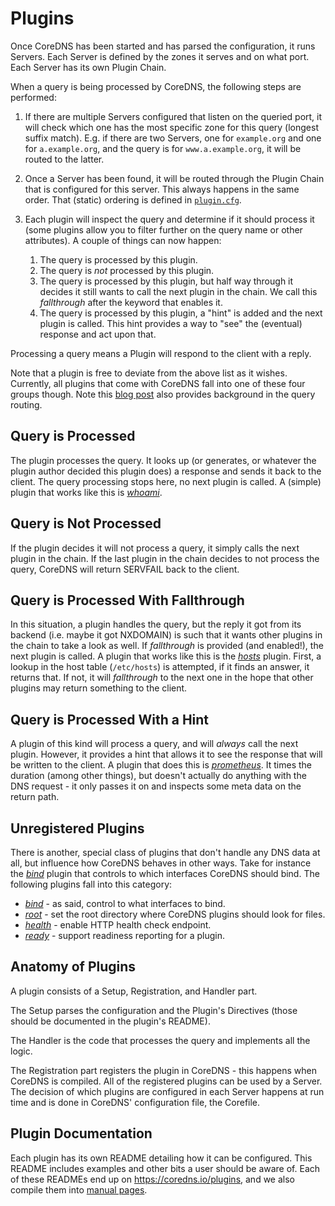 # Plugins

Once CoreDNS has been started and has parsed the configuration, it runs Servers.
Each Server is defined by the zones it serves and on what port. Each Server has
its own Plugin Chain.

When a query is being processed by CoreDNS, the following steps are performed:

1. If there are multiple Servers configured that listen on the queried port, it will check which one
   has the most specific zone for this query (longest suffix match). E.g. if there are two Servers,
   one for `example.org` and one for `a.example.org`, and the query is for `www.a.example.org`, it
   will be routed to the latter.
2. Once a Server has been found, it will be routed through the Plugin Chain that is configured for
   this server. This always happens in the same order. That (static) ordering is defined in
   [`plugin.cfg`](https://github.com/coredns/coredns/blob/master/plugin.cfg).
3. Each plugin will inspect the query and determine if it should process it (some plugins
   allow you to filter further on the query name or other attributes).
   A couple of things can now happen:

   1. The query is processed by this plugin.
   2. The query is *not* processed by this plugin.
   3. The query is processed by this plugin, but half way through it decides it still wants
      to call the next plugin in the chain. We call this *fallthrough* after the keyword that
      enables it.
   4. The query is processed by this plugin, a "hint" is added and the next plugin is called. This
      hint provides a way to "see" the (eventual) response and act upon that.

Processing a query means a Plugin will respond to the client with a reply.

Note that a plugin is free to deviate from the above list as it wishes. Currently, all plugins that
come with CoreDNS fall into one of these four groups though. Note this [blog
post](/2017/06/08/how-queries-are-processed-in-coredns/) also provides background in the query
routing.

## Query is Processed

The plugin processes the query. It looks up (or generates, or whatever the plugin author decided
this plugin does) a response and sends it back to the client. The query processing stops here, no
next plugin is called. A (simple) plugin that works like this is [*whoami*](/plugins/whoami).

## Query is Not Processed

If the plugin decides it will not process a query, it simply calls the next plugin in the chain.
If the last plugin in the chain decides to not process the query, CoreDNS will return SERVFAIL back
to the client.

## Query is Processed With Fallthrough

In this situation, a plugin handles the query, but the reply it got from its backend (i.e. maybe it
got NXDOMAIN) is such that it wants other plugins in the chain to take a look as well. If *fallthrough*
is provided (and enabled!), the next plugin is called. A plugin that works like this is the
[*hosts*](/plugins/hosts) plugin.
First, a lookup in the host table (`/etc/hosts`) is attempted, if it finds an answer, it returns that.
If not, it will *fallthrough* to the next one in the hope that other plugins may return something to the
client.

## Query is Processed With a Hint

A plugin of this kind will process a query, and will *always* call the next plugin. However, it provides
a hint that allows it to see the response that will be written to the client. A plugin that does
this is [*prometheus*](/plugins/metrics). It times the duration (among other things), but doesn't
actually do anything with the DNS request - it only passes it on and inspects some meta data on the
return path.

## Unregistered Plugins

There is another, special class of plugins that don't handle any DNS data at all, but influence how
CoreDNS behaves in other ways. Take for instance the [*bind*](/plugins/bind) plugin that controls to
which interfaces CoreDNS should bind. The following plugins fall into this category:

* [*bind*](/plugins/bind) - as said, control to what interfaces to bind.
* [*root*](/plugins/root) - set the root directory where CoreDNS plugins should look for files.
* [*health*](/plugins/health) - enable HTTP health check endpoint.
* [*ready*](/plugins/ready) - support readiness reporting for a plugin.

## Anatomy of Plugins

A plugin consists of a Setup, Registration, and Handler part.

The Setup parses the configuration and the Plugin's Directives (those should be documented in the
plugin's README).

The Handler is the code that processes the query and implements all the logic.

The Registration part registers the plugin in CoreDNS - this happens when CoreDNS is compiled. All
of the registered plugins can be used by a Server. The decision of which plugins are configured
in each Server happens at run time and is done in CoreDNS' configuration file, the Corefile.

## Plugin Documentation

Each plugin has its own README detailing how it can be configured. This README includes examples and
other bits a user should be aware of. Each of these READMEs end up on <https://coredns.io/plugins>,
and we also compile them into [manual pages](https://github.com/coredns/coredns/tree/master/man).
